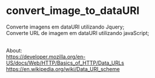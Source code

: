 # convert_image_to_dataURI
Converte imagens em dataURI utilizando Jquery;<br>
Converte URL de imagem em dataURI utilizando javaScript;<br><br>

About:<br>
https://developer.mozilla.org/en-US/docs/Web/HTTP/Basics_of_HTTP/Data_URLs<br>
https://en.wikipedia.org/wiki/Data_URI_scheme
